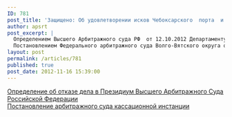 ```yaml
---
ID: 781
post_title: 'Защищено: Об удовлетворении исков Чебоксарского  порта  и  Волжской СК'
author: apsrt
post_excerpt: |
  Определением Высшего Арбитражного суда РФ  от 12.10.2012 Департаменту по недропользованию по Приволжскому федеральному округу было  отказано в передаче дела (по иску ООО «Волжская судоходная компания» об отказе  Департаментом в согласовании технического проекта разработки  месторождения строительных песков) в Президиум  Высшего Арбитражного суда РФ для пересмотра в порядке надзора постановления Федерального арбитражного суда Волго-Вятского округа. <br />
  Постановлением Федерального арбитражного суда Волго-Вятского округа от 18.10.2012 года удовлетворена кассационная жалоба ОАО «Чебоксарский речной порт» и признано незаконным решение Департамента по недропользованию по Приволжскому федеральному округу от 13.10.2011 об отказе в согласовании технического проекта разработки  месторождения строительных песков.
layout: post
permalink: /articles/781
published: true
post_date: 2012-11-16 15:39:00
---
```

<a href="http://www.apsrt.ru/docs/ca145.pdf"><span style="text-decoration:underline;"> Определение об отказе дела в Президиум Высшего Арбитражного Суда  Российской Федерации </span></a><br />
<a href="http://www.apsrt.ru/docs/ca146.pdf"><span style="text-decoration:underline;"> Постановление арбитражного суда кассационной инстанции </span></a>